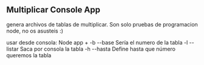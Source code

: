 ## Multiplicar Console App

genera archivos de tablas de multiplicar.
Son solo pruebas de programacion node, no os asusteis :)

usar desde consola: Node app  +
  -b  --base     Sería el numero de la tabla
  -l  --listar   Saca por consola la tabla
  -h  --hasta    Define hasta que número queremos la tabla